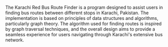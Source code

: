 The Karachi Red Bus Route Finder is a program designed to assist users in finding bus routes between different stops in Karachi, Pakistan. The implementation is based on principles of data structures and algorithms, particularly graph theory. The algorithm used for finding routes is inspired by graph traversal techniques, and the overall design aims to provide a seamless experience for users navigating through Karachi's extensive bus network.
